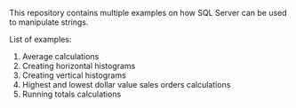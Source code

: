 This repository contains multiple examples on how SQL Server can be used to manipulate strings.

List of examples:
1) Average calculations
2) Creating horizontal histograms
3) Creating vertical histograms
4) Highest and lowest dollar value sales orders calculations
5) Running totals calculations
